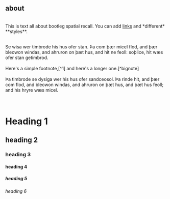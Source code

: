## about
<br>
This is text all about bootleg spatial recall. You can add <a href="www.samandreae.com">links</a> and *different* **styles**.
<br>
<br>
  
Se wisa wer timbrode his hus ofer stan.
Þa com þær micel flod, and þær bleowon windas, and ahruron on þæt hus, and hit ne feoll: soþlice, hit wæs ofer stan getimbrod. 
<br>
<br>
Here's a simple footnote,[^1] and here's a longer one.[^bignote]
<br>
<br>
Þa timbrode se dysiga wer his hus ofer sandceosol. Þa rinde hit, and þær com flod, and bleowon windas, and ahruron on þæt hus, and þæt hus feoll; and his hryre wæs micel.    
<br>
<br>

# Heading 1
## heading 2
### heading 3
#### heading 4
##### heading 5
###### heading 6
<br>
<br>
